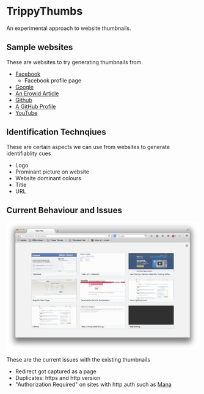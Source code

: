 TrippyThumbs
============

An experimental approach to website thumbnails.

Sample websites
---------------

These are websites to try generating thumbnails from.

- [Facebook](http://facebook.com)
	- Facebook profile page
- [Google](http://google.com)
- [An Erowid Article](http://www.erowid.org/plants/tobacco/tobacco.shtml)
- [Github](https://github.com/)
- [A GitHub Profile](https://github.com/vtsatskin)
- [YouTube](http://youtube.com)

Identification Technqiues
----------------------------

These are certain aspects we can use from websites to generate identifiablity cues

- Logo
- Prominant picture on website
- Website dominant colours
- Title
- URL

Current Behaviour and Issues
----------------------------

![](images/current.design.png)

These are the current issues with the existing thumbnails

- Redirect got captured as a page
- Duplicates: https and http version
- "Authorization Required" on sites with http auth such as [Mana](http://mana.mozilla.org)